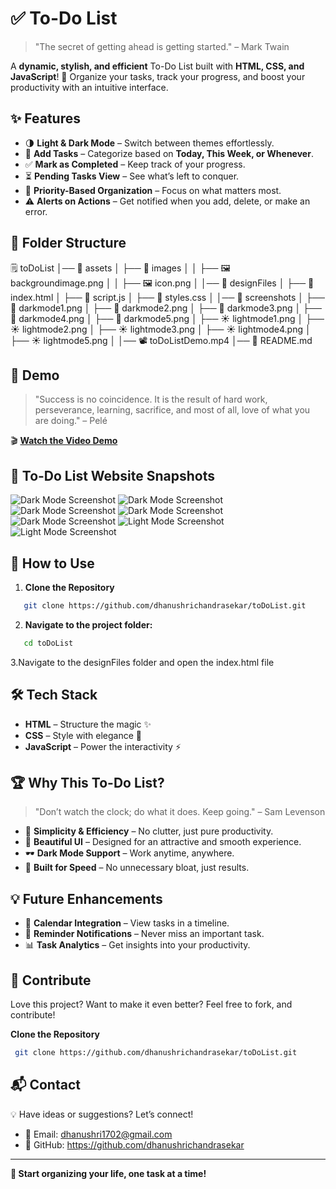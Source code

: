 # ✅ To-Do List

> "The secret of getting ahead is getting started." – Mark Twain

A **dynamic, stylish, and efficient** To-Do List built with **HTML, CSS, and JavaScript**!
🚀 Organize your tasks, track your progress, and boost your productivity with an intuitive interface. 

## ✨ Features

- 🌗 **Light & Dark Mode** – Switch between themes effortlessly.
- 📝 **Add Tasks** – Categorize based on **Today, This Week, or Whenever**.
- ✅ **Mark as Completed** – Keep track of your progress.
- ⏳ **Pending Tasks View** – See what’s left to conquer.
- 🚀 **Priority-Based Organization** – Focus on what matters most.
- ⚠️ **Alerts on Actions** – Get notified when you add, delete, or make an error.

## 📁 Folder Structure
  🗒️ toDoList 
│── 📂 assets
│   ├── 📂 images
│   │   ├── 🖼️ backgroundimage.png
│   │   ├── 🖼️ icon.png
│
│── 📂 designFiles
│   ├── 📄 index.html
│   ├── 📄 script.js
│   ├── 🎨 styles.css
│
│── 📂 screenshots
│   ├── 🌙 darkmode1.png
│   ├── 🌙 darkmode2.png
│   ├── 🌙 darkmode3.png
│   ├── 🌙 darkmode4.png
│   ├── 🌙 darkmode5.png
│   ├── ☀️ lightmode1.png
│   ├── ☀️ lightmode2.png
│   ├── ☀️ lightmode3.png
│   ├── ☀️ lightmode4.png
│   ├── ☀️ lightmode5.png
│
│── 📽️ toDoListDemo.mp4
│── 📄 README.md

## 🎥 Demo

> "Success is no coincidence. It is the result of hard work, perseverance, learning, sacrifice, and most of all, love of what you are doing." – Pelé

🎬 **[Watch the Video Demo](https://github.com/dhanushrichandrasekar/toDoList/blob/908878979810f926c92412aab0e82aeac8851d06/toDoListDemo.mp4)**

## 📸 To-Do List Website Snapshots

![Dark Mode Screenshot](https://github.com/dhanushrichandrasekar/toDoList/blob/908878979810f926c92412aab0e82aeac8851d06/screenshots/darkmode1.png)
![Dark Mode Screenshot](https://github.com/dhanushrichandrasekar/toDoList/blob/908878979810f926c92412aab0e82aeac8851d06/screenshots/darkmode2.png)
![Dark Mode Screenshot](https://github.com/dhanushrichandrasekar/toDoList/blob/908878979810f926c92412aab0e82aeac8851d06/screenshots/darkmode3.png)
![Dark Mode Screenshot](https://github.com/dhanushrichandrasekar/toDoList/blob/908878979810f926c92412aab0e82aeac8851d06/screenshots/darkmode4.png)
![Dark Mode Screenshot](https://github.com/dhanushrichandrasekar/toDoList/blob/908878979810f926c92412aab0e82aeac8851d06/screenshots/darkmode5.png)
![Light Mode Screenshot](https://github.com/dhanushrichandrasekar/toDoList/blob/908878979810f926c92412aab0e82aeac8851d06/screenshots/lightmode1.png)
![Light Mode Screenshot](https://github.com/dhanushrichandrasekar/toDoList/blob/908878979810f926c92412aab0e82aeac8851d06/screenshots/lightmode2.png)

## 🚀 How to Use

1. **Clone the Repository**
   
```sh
   git clone https://github.com/dhanushrichandrasekar/toDoList.git

```
2.  **Navigate to the project folder:**
   
```sh
   cd toDoList
```
3.Navigate to the designFiles folder and open the index.html file

## 🛠️ Tech Stack

- **HTML** – Structure the magic ✨
- **CSS** – Style with elegance 🎨
- **JavaScript** – Power the interactivity ⚡

## 🏆 Why This To-Do List?

> "Don’t watch the clock; do what it does. Keep going." – Sam Levenson

- 🎯 **Simplicity & Efficiency** – No clutter, just pure productivity.
- 🎨 **Beautiful UI** – Designed for an attractive and smooth experience.
- 🕶️ **Dark Mode Support** – Work anytime, anywhere.
- 🚀 **Built for Speed** – No unnecessary bloat, just results.

## 💡 Future Enhancements

- 📅 **Calendar Integration** – View tasks in a timeline.
- 🔔 **Reminder Notifications** – Never miss an important task.
- 📊 **Task Analytics** – Get insights into your productivity.

## 🙌 Contribute

Love this project? Want to make it even better? Feel free to fork, and contribute!

**Clone the Repository**

```sh
 git clone https://github.com/dhanushrichandrasekar/toDoList.git

```

## 📬 Contact

💡 Have ideas or suggestions? Let’s connect!
- 📧 Email: dhanushri1702@gmail.com
- 🔗 GitHub: https://github.com/dhanushrichandrasekar


---

**🚀 Start organizing your life, one task at a time!**
